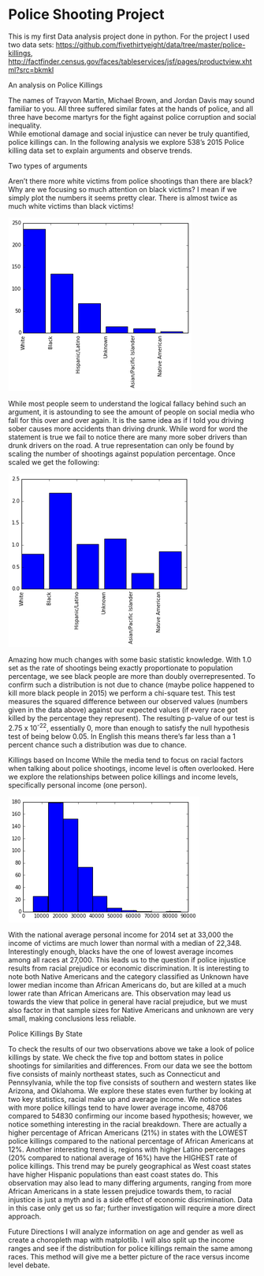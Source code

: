 # Police Shooting Project
This is my first Data analysis project done in python.
For the project I used two data sets: https://github.com/fivethirtyeight/data/tree/master/police-killings,  http://factfinder.census.gov/faces/tableservices/jsf/pages/productview.xhtml?src=bkmkl

An analysis on Police Killings

The names of Trayvon Martin, Michael Brown, and Jordan Davis may sound familiar to you. All three suffered similar fates at the hands of police, and all three have become martyrs for the fight against police corruption and social inequality.   
While emotional damage and social injustice can never be truly quantified, police killings can. In the following analysis we explore 538’s 2015 Police killing data set to explain arguments and observe trends. 

Two types of arguments

Aren’t there more white victims from police shootings than there are black? Why are we focusing so much attention on black victims? I mean if we simply plot the numbers it seems pretty clear. There is almost twice as much white victims than black victims!

![alt tag](https://github.com/allenlu95/Police_shootings/blob/master/download%20(2).png)


While most people seem to understand the logical fallacy behind such an argument, it is astounding to see the amount of people on social media who fall for this over and over again. It is the same idea as if I told you driving sober causes more accidents than driving drunk. While word for word the statement is true we fail to notice there are many more sober drivers than drunk drivers on the road. A true representation can only be found by scaling the number of shootings against population percentage. Once scaled we get the following:

![alt tag](https://github.com/allenlu95/Police_shootings/blob/master/download%20(3).png)

Amazing how much changes with some basic statistic knowledge. With 1.0 set as the rate of shootings being exactly proportionate to population percentage, we see black people are more than doubly overrepresented. To confirm such a distribution is not due to chance (maybe police happened to kill more black people in 2015) we perform a chi-square test. This test measures the squared difference between our observed values (numbers given in the data above) against our expected values (if every race got killed by the percentage they represent).  The resulting p-value of our test is 
2.75 x 10<sup>-22</sup>, essentially 0, more than enough to satisfy the null hypothesis test of being below 0.05. In English this means there’s far less than a 1 percent chance such a distribution was due to chance.

Killings based on Income
While the media tend to focus on racial factors when talking about police shootings, income level is often overlooked. Here we explore the relationships between police killings and income levels, specifically personal income (one person).

![alt tag](https://github.com/allenlu95/Police_shootings/blob/master/download%20(5).png)

With the national average personal income for 2014 set at 33,000 the income of victims are much lower than normal with a median of 22,348. Interestingly enough, blacks have the one of lowest average incomes among all races at 27,000. This leads us to the question if police injustice results from racial prejudice or economic discrimination. It is interesting to note both Native Americans and the category classified as Unknown have lower median income than African Americans do, but are killed at a much lower rate than African Americans are. This observation may lead us towards the view that police in general have racial prejudice, but we must also factor in that sample sizes for Native Americans and unknown are very small, making conclusions less reliable.  

Police Killings By State

To check the results of our two observations above we take a look of police killings by state. We check the five top and bottom states in police shootings for similarities and differences. From our data we see the bottom five consists of mainly northeast states, such as Connecticut and Pennsylvania, while the top five consists of southern and western states like Arizona, and Oklahoma. We explore these states even further by looking at two key statistics, racial make up and average income. We notice states with more police killings tend to have lower average income, 48706 compared to 54830 confirming our income based hypothesis; however, we notice something interesting in the racial breakdown. There are actually a higher percentage of African Americans (21%) in states with the LOWEST police killings compared to the national percentage of African Americans at 12%. Another interesting trend is, regions with higher Latino percentages (20% compared to national average of 16%) have the HIGHEST rate of police killings. This trend may be purely geographical as West coast states have higher Hispanic populations than east coast states do. This observation may also lead to many differing arguments, ranging from more African Americans in a state lessen prejudice towards them, to racial injustice is just a myth and is a side effect of economic discrimination.  Data in this case only get us so far; further investigation will require a more direct approach.

Future Directions
I will analyze information on age and gender as well as create a choropleth map with matplotlib. I will also split up the income ranges and see if the distribution for police killings remain the same among races. This method will give me a better picture of the race versus income level debate.




